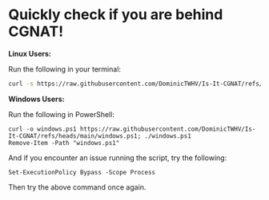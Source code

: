 # Quickly check if you are behind CGNAT!

**Linux Users:**

Run the following in your terminal:

```bash
curl -s https://raw.githubusercontent.com/DominicTWHV/Is-It-CGNAT/refs/heads/main/linux.sh | bash
```

**Windows Users:**

Run the following in PowerShell:

```shell
curl -o windows.ps1 https://raw.githubusercontent.com/DominicTWHV/Is-It-CGNAT/refs/heads/main/windows.ps1; ./windows.ps1
Remove-Item -Path "windows.ps1"
```

And if you encounter an issue running the script, try the following:

```shell
Set-ExecutionPolicy Bypass -Scope Process
```

Then try the above command once again.

